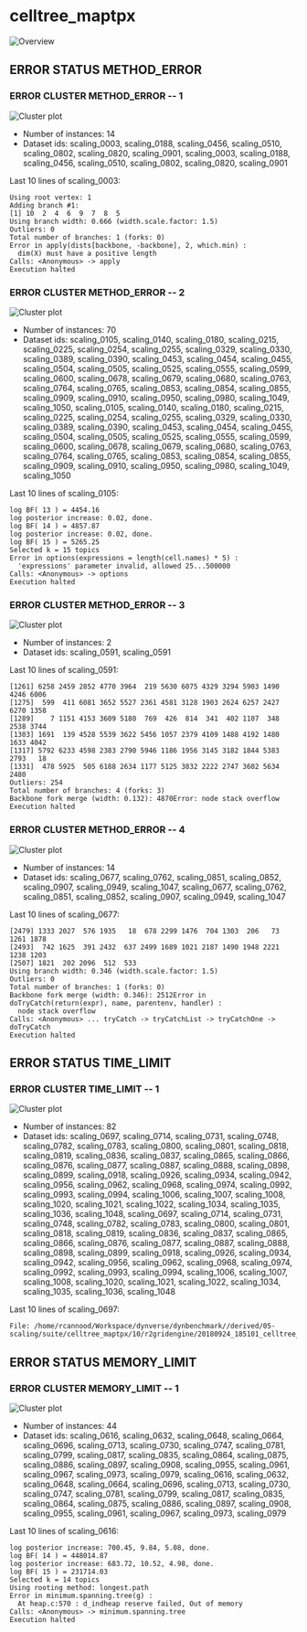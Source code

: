 # celltree_maptpx
![Overview](celltree_maptpx.png)

## ERROR STATUS METHOD_ERROR

### ERROR CLUSTER METHOD_ERROR -- 1
![Cluster plot](error_class_plots/celltree_maptpx_method_error_1.png)

 * Number of instances: 14
 * Dataset ids: scaling_0003, scaling_0188, scaling_0456, scaling_0510, scaling_0802, scaling_0820, scaling_0901, scaling_0003, scaling_0188, scaling_0456, scaling_0510, scaling_0802, scaling_0820, scaling_0901

Last 10 lines of scaling_0003:
```
Using root vertex: 1
Adding branch #1:
[1] 10  2  4  6  9  7  8  5
Using branch width: 0.666 (width.scale.factor: 1.5)
Outliers: 0
Total number of branches: 1 (forks: 0)
Error in apply(dists[backbone, -backbone], 2, which.min) : 
  dim(X) must have a positive length
Calls: <Anonymous> -> apply
Execution halted
```

### ERROR CLUSTER METHOD_ERROR -- 2
![Cluster plot](error_class_plots/celltree_maptpx_method_error_2.png)

 * Number of instances: 70
 * Dataset ids: scaling_0105, scaling_0140, scaling_0180, scaling_0215, scaling_0225, scaling_0254, scaling_0255, scaling_0329, scaling_0330, scaling_0389, scaling_0390, scaling_0453, scaling_0454, scaling_0455, scaling_0504, scaling_0505, scaling_0525, scaling_0555, scaling_0599, scaling_0600, scaling_0678, scaling_0679, scaling_0680, scaling_0763, scaling_0764, scaling_0765, scaling_0853, scaling_0854, scaling_0855, scaling_0909, scaling_0910, scaling_0950, scaling_0980, scaling_1049, scaling_1050, scaling_0105, scaling_0140, scaling_0180, scaling_0215, scaling_0225, scaling_0254, scaling_0255, scaling_0329, scaling_0330, scaling_0389, scaling_0390, scaling_0453, scaling_0454, scaling_0455, scaling_0504, scaling_0505, scaling_0525, scaling_0555, scaling_0599, scaling_0600, scaling_0678, scaling_0679, scaling_0680, scaling_0763, scaling_0764, scaling_0765, scaling_0853, scaling_0854, scaling_0855, scaling_0909, scaling_0910, scaling_0950, scaling_0980, scaling_1049, scaling_1050

Last 10 lines of scaling_0105:
```
log BF( 13 ) = 4454.16
log posterior increase: 0.02, done.
log BF( 14 ) = 4857.87
log posterior increase: 0.02, done.
log BF( 15 ) = 5265.25
Selected k = 15 topics
Error in options(expressions = length(cell.names) * 5) : 
  'expressions' parameter invalid, allowed 25...500000
Calls: <Anonymous> -> options
Execution halted
```

### ERROR CLUSTER METHOD_ERROR -- 3
![Cluster plot](error_class_plots/celltree_maptpx_method_error_3.png)

 * Number of instances: 2
 * Dataset ids: scaling_0591, scaling_0591

Last 10 lines of scaling_0591:
```
[1261] 6258 2459 2852 4770 3964  219 5630 6075 4329 3294 5903 1490 4246 6006
[1275]  599  411 6081 3652 5527 2361 4581 3128 1903 2624 6257 2427 6270 1358
[1289]    7 1151 4153 3609 5180  769  426  814  341  402 1107  348 2538 3744
[1303] 1691  139 4528 5539 3622 5456 1057 2379 4109 1488 4192 1480 1633 4042
[1317] 5792 6233 4598 2383 2790 5946 1186 1956 3145 3182 1844 5383 2793   18
[1331]  478 5925  505 6188 2634 1177 5125 3832 2222 2747 3602 5634 2480
Outliers: 254
Total number of branches: 4 (forks: 3)
Backbone fork merge (width: 0.132): 4870Error: node stack overflow
Execution halted
```

### ERROR CLUSTER METHOD_ERROR -- 4
![Cluster plot](error_class_plots/celltree_maptpx_method_error_4.png)

 * Number of instances: 14
 * Dataset ids: scaling_0677, scaling_0762, scaling_0851, scaling_0852, scaling_0907, scaling_0949, scaling_1047, scaling_0677, scaling_0762, scaling_0851, scaling_0852, scaling_0907, scaling_0949, scaling_1047

Last 10 lines of scaling_0677:
```
[2479] 1333 2027  576 1935   18  678 2299 1476  704 1303  206   73 1261 1878
[2493]  742 1625  391 2432  637 2499 1689 1021 2187 1490 1948 2221 1238 1203
[2507] 1821  202 2096  512  533
Using branch width: 0.346 (width.scale.factor: 1.5)
Outliers: 0
Total number of branches: 1 (forks: 0)
Backbone fork merge (width: 0.346): 2512Error in doTryCatch(return(expr), name, parentenv, handler) : 
  node stack overflow
Calls: <Anonymous> ... tryCatch -> tryCatchList -> tryCatchOne -> doTryCatch
Execution halted
```

## ERROR STATUS TIME_LIMIT

### ERROR CLUSTER TIME_LIMIT -- 1
![Cluster plot](error_class_plots/celltree_maptpx_time_limit_1.png)

 * Number of instances: 82
 * Dataset ids: scaling_0697, scaling_0714, scaling_0731, scaling_0748, scaling_0782, scaling_0783, scaling_0800, scaling_0801, scaling_0818, scaling_0819, scaling_0836, scaling_0837, scaling_0865, scaling_0866, scaling_0876, scaling_0877, scaling_0887, scaling_0888, scaling_0898, scaling_0899, scaling_0918, scaling_0926, scaling_0934, scaling_0942, scaling_0956, scaling_0962, scaling_0968, scaling_0974, scaling_0992, scaling_0993, scaling_0994, scaling_1006, scaling_1007, scaling_1008, scaling_1020, scaling_1021, scaling_1022, scaling_1034, scaling_1035, scaling_1036, scaling_1048, scaling_0697, scaling_0714, scaling_0731, scaling_0748, scaling_0782, scaling_0783, scaling_0800, scaling_0801, scaling_0818, scaling_0819, scaling_0836, scaling_0837, scaling_0865, scaling_0866, scaling_0876, scaling_0877, scaling_0887, scaling_0888, scaling_0898, scaling_0899, scaling_0918, scaling_0926, scaling_0934, scaling_0942, scaling_0956, scaling_0962, scaling_0968, scaling_0974, scaling_0992, scaling_0993, scaling_0994, scaling_1006, scaling_1007, scaling_1008, scaling_1020, scaling_1021, scaling_1022, scaling_1034, scaling_1035, scaling_1036, scaling_1048

Last 10 lines of scaling_0697:
```
File: /home/rcannood/Workspace/dynverse/dynbenchmark//derived/05-scaling/suite/celltree_maptpx/10/r2gridengine/20180924_185101_celltree_maptpx_10_c4MOBSVweK/log/log.697.e.txt
```

## ERROR STATUS MEMORY_LIMIT

### ERROR CLUSTER MEMORY_LIMIT -- 1
![Cluster plot](error_class_plots/celltree_maptpx_memory_limit_1.png)

 * Number of instances: 44
 * Dataset ids: scaling_0616, scaling_0632, scaling_0648, scaling_0664, scaling_0696, scaling_0713, scaling_0730, scaling_0747, scaling_0781, scaling_0799, scaling_0817, scaling_0835, scaling_0864, scaling_0875, scaling_0886, scaling_0897, scaling_0908, scaling_0955, scaling_0961, scaling_0967, scaling_0973, scaling_0979, scaling_0616, scaling_0632, scaling_0648, scaling_0664, scaling_0696, scaling_0713, scaling_0730, scaling_0747, scaling_0781, scaling_0799, scaling_0817, scaling_0835, scaling_0864, scaling_0875, scaling_0886, scaling_0897, scaling_0908, scaling_0955, scaling_0961, scaling_0967, scaling_0973, scaling_0979

Last 10 lines of scaling_0616:
```
log posterior increase: 700.45, 9.84, 5.08, done.
log BF( 14 ) = 448014.87
log posterior increase: 683.72, 10.52, 4.98, done.
log BF( 15 ) = 231714.03
Selected k = 14 topics
Using rooting method: longest.path
Error in minimum.spanning.tree(g) : 
  At heap.c:570 : d_indheap reserve failed, Out of memory
Calls: <Anonymous> -> minimum.spanning.tree
Execution halted
```


